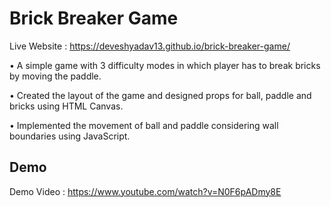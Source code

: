 
# Brick Breaker Game

Live Website : https://deveshyadav13.github.io/brick-breaker-game/

• A simple game with 3 difficulty modes in which player has to break bricks by moving the paddle.

• Created the layout of the game and designed props for ball, paddle and bricks using HTML Canvas.

• Implemented the movement of ball and paddle considering wall boundaries using JavaScript.


## Demo

Demo Video : https://www.youtube.com/watch?v=N0F6pADmy8E




